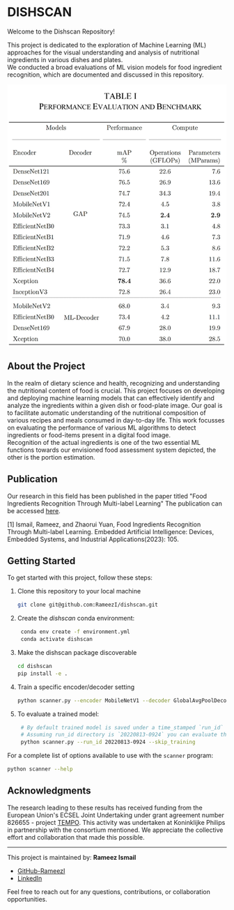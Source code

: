 # DISHSCAN

Welcome to the Dishscan Repository!

This project is dedicated to the exploration of  Machine Learning (ML) approaches for the visual understanding and analysis of nutritional ingredients in various dishes and plates.  
We conducted a broad evaluations of ML vision models for food ingredient recognition, which are documented and discussed in this repository.

![Comparison Table](benchmark_dishscan.png)

## About the Project
In the realm of dietary science and health, recognizing and understanding the nutritional content of food is crucial. This project focuses on developing and deploying machine learning models that can effectively identify and analyze the ingredients within a given dish or food-plate image. Our goal is to facilitate automatic understanding of the nutritional composition of various recipes and meals consumed in day-to-day life. This work focusses on evaluating the performance of various ML algorithms to detect ingredients or food-items present in a digital food image.  
Recognition of the actual ingredients is one of the two essential ML functions towards our envisioned food assessment system depicted, the other is the portion estimation.

## Publication
Our research in this field has been published in the paper titled "Food Ingredients Recognition Through Multi-label Learning"
The publication can be accessed [here](publication.pdf).

<a id="1">[1]</a> 
Ismail, Rameez, and Zhaorui Yuan, 
Food Ingredients Recognition Through Multi-label Learning. 
Embedded Artificial Intelligence: Devices, Embedded Systems, and Industrial Applications(2023): 105. 

## Getting Started

To get started with this project, follow these steps:

1. Clone this repository to your local machine
   ```bash
   git clone git@github.com:RameezI/dishscan.git
   ```

2. Create the *dishscan* conda environment:  
    ```bash
     conda env create -f environment.yml
     conda activate dishscan
    ```
3. Make the dishscan package discoverable
   ```bash
   cd dishscan
   pip install -e .
   ```  
4. Train a specific encoder/decoder setting
    ```bash
    python scanner.py --encoder MobileNetV1 --decoder GlobalAvgPoolDecoder
    ```
5. To evaluate a trained model:
   ```bash
    # By default trained model is saved under a time_stamped `run_id` directory located at ~/tensorflow_logs/dishscan
    # Assuming run_id directory is `20220813-0924` you can evaluate the saved model using the scanner script: 
    python scanner.py --run_id 20220813-0924 --skip_training
   ````

For a complete list of options available to use with the `scanner` program:
 ```bash
 python scanner --help
 ```

## Acknowledgments
The research leading to these results has received funding from the European Union's ECSEL Joint Undertaking under grant agreement number 826655 - project [TEMPO](https://tempo-ecsel.eu/). This activity was undertaken at Koninklijke Philips in partnership with the consortium mentioned. We appreciate the collective effort and collaboration that made this possible.

-------------------------------
This project is maintained by:
**Rameez Ismail**
- [GitHub-RameezI](https://github.com/RameezI)
- [LinkedIn](www.linkedin.com/in/rameezismail)

Feel free to reach out for any questions, contributions, or collaboration opportunities.
